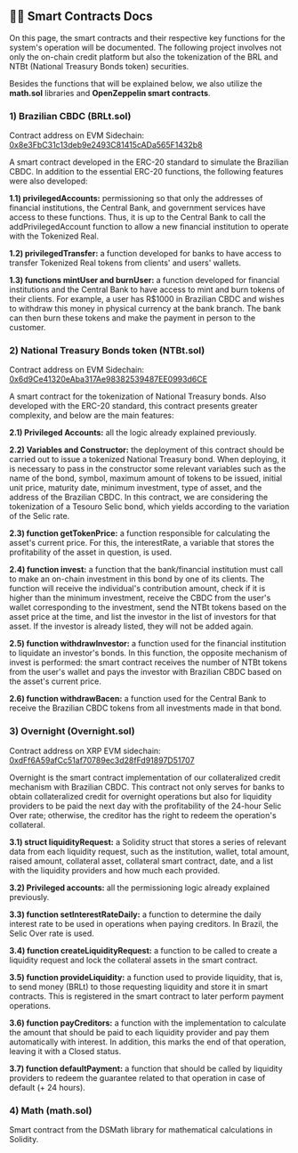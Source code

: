 
## 👩‍💻 Smart Contracts Docs
On this page, the smart contracts and their respective key functions for the system's operation will be documented. The following project involves not only the on-chain credit platform but also the tokenization of the BRL and NTBt (National Treasury Bonds token) securities.

Besides the functions that will be explained below, we also utilize the **math.sol** libraries and **OpenZeppelin smart contracts**.

### 1) Brazilian CBDC (BRLt.sol)
Contract address on EVM Sidechain: [0x8e3FbC31c13deb9e2493C81415cADa565F1432b8](https://evm-sidechain.xrpl.org/address/0x8e3FbC31c13deb9e2493C81415cADa565F1432b8)


A smart contract developed in the ERC-20 standard to simulate the Brazilian CBDC. In addition to the essential ERC-20 functions, the following features were also developed:

**1.1) privilegedAccounts:** permissioning so that only the addresses of financial institutions, the Central Bank, and government services have access to these functions. Thus, it is up to the Central Bank to call the addPrivilegedAccount function to allow a new financial institution to operate with the Tokenized Real.

**1.2) privilegedTransfer:** a function developed for banks to have access to transfer Tokenized Real tokens from clients' and users' wallets.

**1.3) functions mintUser and burnUser:** a function developed for financial institutions and the Central Bank to have access to mint and burn tokens of their clients. For example, a user has R$1000 in Brazilian CBDC and wishes to withdraw this money in physical currency at the bank branch. The bank can then burn these tokens and make the payment in person to the customer.

### 2) National Treasury Bonds token (NTBt.sol)
Contract address on EVM Sidechain: [0x6d9Ce41320eAba317Ae98382539487EE0993d6CE](https://evm-sidechain.xrpl.org/address/0x6d9Ce41320eAba317Ae98382539487EE0993d6CE)

A smart contract for the tokenization of National Treasury bonds. Also developed with the ERC-20 standard, this contract presents greater complexity, and below are the main features:

**2.1) Privileged Accounts:** all the logic already explained previously.

**2.2) Variables and Constructor:** the deployment of this contract should be carried out to issue a tokenized National Treasury bond. When deploying, it is necessary to pass in the constructor some relevant variables such as the name of the bond, symbol, maximum amount of tokens to be issued, initial unit price, maturity date, minimum investment, type of asset, and the address of the Brazilian CBDC. In this contract, we are considering the tokenization of a Tesouro Selic bond, which yields according to the variation of the Selic rate.

**2.3) function getTokenPrice:** a function responsible for calculating the asset's current price. For this, the interestRate, a variable that stores the profitability of the asset in question, is used.

**2.4) function invest:** a function that the bank/financial institution must call to make an on-chain investment in this bond by one of its clients. The function will receive the individual's contribution amount, check if it is higher than the minimum investment, receive the CBDC from the user's wallet corresponding to the investment, send the NTBt tokens based on the asset price at the time, and list the investor in the list of investors for that asset. If the investor is already listed, they will not be added again.

**2.5) function withdrawInvestor:** a function used for the financial institution to liquidate an investor's bonds. In this function, the opposite mechanism of invest is performed: the smart contract receives the number of NTBt tokens from the user's wallet and pays the investor with Brazilian CBDC based on the asset's current price.

**2.6) function withdrawBacen:** a function used for the Central Bank to receive the Brazilian CBDC tokens from all investments made in that bond.

### 3) Overnight (Overnight.sol)
Contract address on XRP EVM sidechain: [0xdFf6A59afCc51af70789ec3d28fFd91897D51707](https://evm-sidechain.xrpl.org/address/0xdFf6A59afCc51af70789ec3d28fFd91897D51707)

Overnight is the smart contract implementation of our collateralized credit mechanism with Brazilian CBDC. This contract not only serves for banks to obtain collateralized credit for overnight operations but also for liquidity providers to be paid the next day with the profitability of the 24-hour Selic Over rate; otherwise, the creditor has the right to redeem the operation's collateral.

**3.1) struct liquidityRequest:** a Solidity struct that stores a series of relevant data from each liquidity request, such as the institution, wallet, total amount, raised amount, collateral asset, collateral smart contract, date, and a list with the liquidity providers and how much each provided.

**3.2) Privileged accounts:** all the permissioning logic already explained previously.

**3.3) function setInterestRateDaily:** a function to determine the daily interest rate to be used in operations when paying creditors. In Brazil, the Selic Over rate is used.

**3.4) function createLiquidityRequest:** a function to be called to create a liquidity request and lock the collateral assets in the smart contract.

**3.5) function provideLiquidity:** a function used to provide liquidity, that is, to send money (BRLt) to those requesting liquidity and store it in smart contracts. This is registered in the smart contract to later perform payment operations.

**3.6) function payCreditors:** a function with the implementation to calculate the amount that should be paid to each liquidity provider and pay them automatically with interest. In addition, this marks the end of that operation, leaving it with a Closed status.

**3.7) function defaultPayment:** a function that should be called by liquidity providers to redeem the guarantee related to that operation in case of default (+ 24 hours).

### 4) Math (math.sol)
Smart contract from the DSMath library for mathematical calculations in Solidity.
